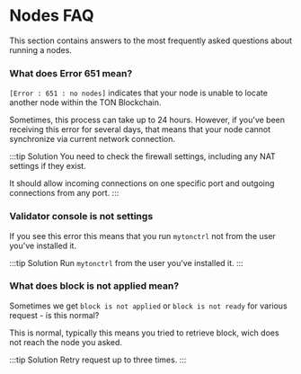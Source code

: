 # Nodes FAQ


This section contains answers to the most frequently asked questions about running a nodes.

### What does Error 651 mean?

`[Error : 651 : no nodes]` indicates that your node is unable to locate another node within the TON Blockchain.

Sometimes, this process can take up to 24 hours. However, if you've been receiving this error for several days, that means that your node cannot synchronize via current network connection.

:::tip Solution
You need to check the firewall settings, including any NAT settings if they exist. 

It should allow incoming connections on one specific port and outgoing connections from any port.
:::

### Validator console is not settings

If you see this error this means that you run `mytonctrl` not from the user you've installed it.

:::tip Solution
Run `mytonctrl` from the user you've installed it.
:::

### What does block is not applied mean?

Sometimes we get `block is not applied` or `block is not ready` for various request - is this normal?

This is normal, typically this means you tried to retrieve block, wich does not reach the node you asked.

:::tip Solution
Retry request up to three times.
:::